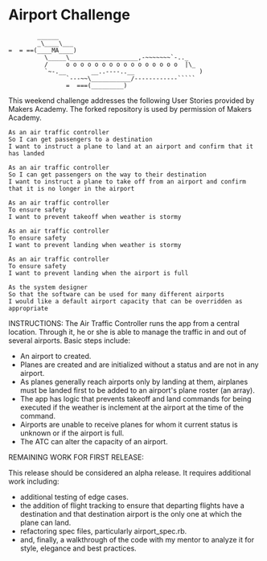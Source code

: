 Airport Challenge
=================

```
        ______
        _\____\___
=  = ==(____MA____)
          \_____\___________________,-~~~~~~~`-.._
          /     o o o o o o o o o o o o o o o o  |\_
          `~-.__       __..----..__                  )
                `---~~\___________/------------`````
                =  ===(_________)

```



This weekend challenge addresses the following User Stories provided by Makers Academy. The forked repository is used by permission of Makers Academy.

```
As an air traffic controller
So I can get passengers to a destination
I want to instruct a plane to land at an airport and confirm that it has landed

As an air traffic controller
So I can get passengers on the way to their destination
I want to instruct a plane to take off from an airport and confirm that it is no longer in the airport

As an air traffic controller
To ensure safety
I want to prevent takeoff when weather is stormy

As an air traffic controller
To ensure safety
I want to prevent landing when weather is stormy

As an air traffic controller
To ensure safety
I want to prevent landing when the airport is full

As the system designer
So that the software can be used for many different airports
I would like a default airport capacity that can be overridden as appropriate
```
INSTRUCTIONS:
The Air Traffic Controller runs the app from a central location.  Through it, he or she is able to manage the traffic in and out of several airports.  Basic steps include:

* An airport to created.
* Planes are created and are initialized without a status and are not in any airport.
* As planes generally reach airports only by landing at them, airplanes must be landed first to be added to an airport's plane roster (an array).
* The app has logic that prevents takeoff and land commands for being executed if the weather is inclement at the airport at the time of the command.
* Airports are unable to receive planes for whom it current status is unknown or if the airport is full.  
* The ATC can alter the capacity of an airport.

REMAINING WORK FOR FIRST RELEASE:

This release should be considered an alpha release.  It requires additional work including:

* additional testing of edge cases.
* the addition of flight tracking to ensure that departing flights have a destination and that destination airport is the only one at which the plane can land.
* refactoring spec files, particularly airport_spec.rb.
* and, finally, a walkthrough of the code with my mentor to analyze it for style, elegance and best practices. 

